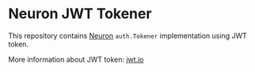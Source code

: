 # Neuron JWT Tokener

This repository contains [Neuron](https://github.com/neuronlabs/neuron) `auth.Tokener` implementation using JWT token.

More information about JWT token: [jwt.io](https://jwt.io/)